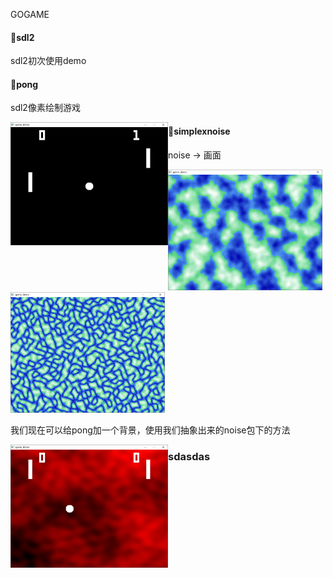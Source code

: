 GOGAME

#### :open_file_folder:sdl2

sdl2初次使用demo

#### :open_file_folder:pong

sdl2像素绘制游戏

<img src="images/pong.png" style="float:left;" width = 50% height = 50%/>



#### :open_file_folder:simplexnoise

noise -> 画面

<img src="images/simplexnoise.png" style="" width = 49% height = 50%/><img src="images/simplexnoise2.png" style="" width = 49% height = 50%/>

我们现在可以给pong加一个背景，使用我们抽象出来的noise包下的方法

<img src="images/pong2.png" style="float:left;" width = 50% height = 50%/>

### sdasdas





























































